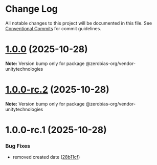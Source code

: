 # Change Log

All notable changes to this project will be documented in this file.
See [Conventional Commits](https://conventionalcommits.org) for commit guidelines.

# [1.0.0](https://github.com/zerobias-org/vendor/compare/@zerobias-org/vendor-unitytechnologies@1.0.0-rc.2...@zerobias-org/vendor-unitytechnologies@1.0.0) (2025-10-28)

**Note:** Version bump only for package @zerobias-org/vendor-unitytechnologies





# [1.0.0-rc.2](https://github.com/zerobias-org/vendor/compare/@zerobias-org/vendor-unitytechnologies@1.0.0-rc.1...@zerobias-org/vendor-unitytechnologies@1.0.0-rc.2) (2025-10-28)

**Note:** Version bump only for package @zerobias-org/vendor-unitytechnologies





# 1.0.0-rc.1 (2025-10-28)


### Bug Fixes

* removed created date ([28b11cf](https://github.com/zerobias-org/vendor/commit/28b11cf2563e9cdadd4b1dc83edd60d2fcd01df0))
